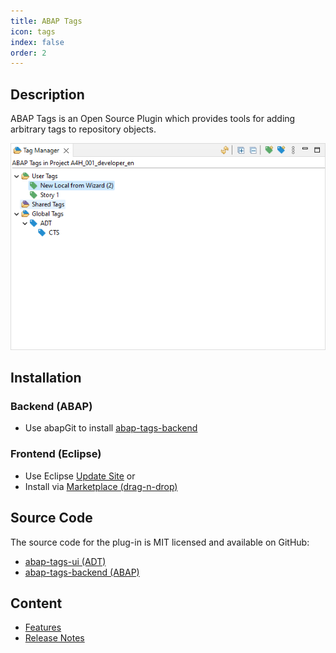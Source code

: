 ```yaml
---
title: ABAP Tags
icon: tags
index: false
order: 2
---
```


## Description

ABAP Tags is an Open Source Plugin which provides tools for adding arbitrary tags to repository objects.

![Tag Manager View](./img/tag-manager-view.png)

## Installation

### Backend (ABAP)

- Use abapGit to install [abap-tags-backend](https://github.com/DevEpos/abap-tags-backend)

### Frontend (Eclipse)

- Use Eclipse [Update Site](https://eclipse.devepos.com/latest) or
- Install via [Marketplace (drag-n-drop)](https://marketplace.eclipse.org/marketplace-client-intro?mpc_install=5172007)

## Source Code

The source code for the plug-in is MIT licensed and available on GitHub:

- [abap-tags-ui (ADT)](https://github.com/DevEpos/eclipse-adt-plugins/tree/main/features/tags)
- [abap-tags-backend (ABAP)](https://github.com/DevEpos/abap-tags-backend)

## Content

- [Features](features/)
- [Release Notes](release-notes/)